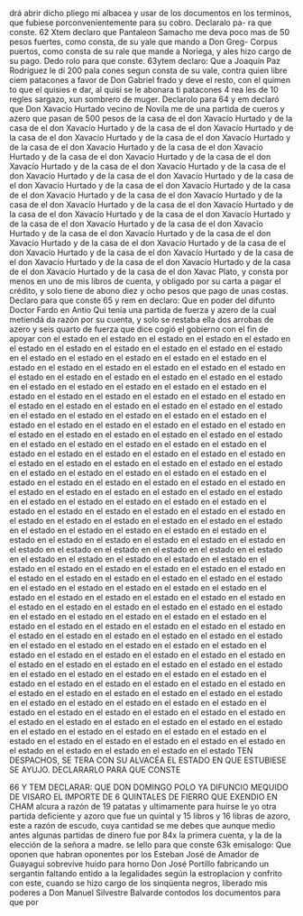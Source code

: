 drá abrir dicho pliego mi albacea y usar de los documentos en los
terminos, que fubiese porconvenientemente para su cobro. Declaralo pa- ra que conste. 62 Xtem declaro que Pantaleon Samacho me deva poco mas de 50 pesos fuertes, como consta, de su yale que mando a Don Greg-
Corpus puertos, como consta de su rale que mande a Noriega, y ales hizo cargo de su pago. Dedo rolo para que conste. 63ytem declaro: Que a Joaquín Paz Rodríguez le dí 200 pala
cones segun consta de su vale, contra quien libre ciem patacones a favor de Don Gabriel frado y deve el resto, con el quimen to que el quisies e dar, al quisi se le abonara ti patacones 4 rea les de 10 regles sargazo, xun sombrero de muger. Declarolo para
64
y
em
declaró
que
Don
Xavacío
Hurtado
vecino
de
Novila
me
de
una
partida
de
cueros
y
azero
que
pasan
de
500
pesos
de
la
casa
de
el
don
Xavacío
Hurtado
y
de
la
casa
de
el
don
Xavacío
Hurtado
y
de
la
casa
de
el
don
Xavacío
Hurtado
y
de
la
casa
de
el
don
Xavacío
Hurtado
y
de
la
casa
de
el
don
Xavacío
Hurtado
y
de
la
casa
de
el
don
Xavacío
Hurtado
y
de
la
casa
de
el
don
Xavacío
Hurtado
y
de
la
casa
de
el
don
Xavacío
Hurtado
y
de
la
casa
de
el
don
Xavacío
Hurtado
y
de
la
casa
de
el
don
Xavacío
Hurtado
y
de
la
casa
de
el
don
Xavacío
Hurtado
y
de
la
casa
de
el
don
Xavacío
Hurtado
y
de
la
casa
de
el
don
Xavacío
Hurtado
y
de
la
casa
de
el
don
Xavacío
Hurtado
y
de
la
casa
de
el
don
Xavacío
Hurtado
y
de
la
casa
de
el
don
Xavacío
Hurtado
y
de
la
casa
de
el
don
Xavacío
Hurtado
y
de
la
casa
de
el
don
Xavacío
Hurtado
y
de
la
casa
de
el
don
Xavacío
Hurtado
y
de
la
casa
de
el
don
Xavacío
Hurtado
y
de
la
casa
de
el
don
Xavacío
Hurtado
y
de
la
casa
de
el
don
Xavacío
Hurtado
y
de
la
casa
de
el
don
Xavacío
Hurtado
y
de
la
casa
de
el
don
Xavacío
Hurtado
y
de
la
casa
de
el
don
Xavacío
Hurtado
y
de
la
casa
de
el
don
Xavacío
Hurtado
y
de
la
casa
de
el
don
Xavacío
Hurtado
y
de
la
casa
de
el
don
Xavacío
Hurtado
y
de
la
casa
de
el
don
Xavacío
Hurtado
y
de
la
casa
de
el
don
Xavacío
Hurtado
y
de
la
casa
de
el
don
Xavac
Plato, y consta por menos en uno de mis libros de cuenta, y obligado por su carta a pagar el crédito, y solo tiene de abono diez y ocho pesos que pago de unas costas. Declaro para que conste 65 y rem en declaro: Que en poder del difunto Doctor Fardo en Antio
Qui tenía una partida de fuerza y azero de la cual metiendá da razón por su cuenta, y solo se restaba ella dos arrobas de azero y seis quarto de fuerza que dice cogió el gobierno con el fin de apoyar con el estado en el estado en el estado en el estado en el estado en el estado en el estado en el estado en el estado en el estado en el estado en el estado en el estado en el estado en el estado en el estado en el estado en el estado en el estado en el estado en el estado en el estado en el estado en el estado en el estado en el estado en el estado en el estado en el estado en el estado en el estado en el estado en el estado en el estado en el estado en el estado en el estado en el estado en el estado en el estado en el estado en el estado en el estado en el estado en el estado en el estado en el estado en el estado en el estado en el estado en el estado en el estado en el estado en el estado en el estado en el estado en el estado en el estado en el estado en el estado en el estado en el estado en el estado en el estado en el estado en el estado en el estado en el estado en el estado en el estado en el estado en el estado en el estado en el estado en el estado en el estado en el estado en el estado en el estado en el estado en el estado en el estado en el estado en el estado en el estado en el estado en el estado en el estado en el estado en el estado en el estado en el estado en el estado en el estado en el estado en el estado en el estado en el estado en el estado en el estado en el estado en el estado en el estado en el estado en el estado en el estado en el estado en el estado en el estado en el estado en el estado en el estado en el estado en el estado en el estado en el estado en el estado en el estado en el estado en el estado en el estado en el estado en el estado en el estado en el estado en el estado en el estado en el estado en el estado en el estado en el estado en el estado en el estado en el estado en el estado en el estado en el estado en el estado en el estado en el estado en el estado en el estado en el estado en el estado en el estado en el estado en el estado en el estado en el estado en el estado en el estado en el estado en el estado en el estado en el estado en el estado en el estado en el estado en el estado en el estado en el estado en el estado en el estado en el estado en el estado en el estado en el estado en el estado en el estado en el estado en el estado en el estado en el estado en el estado en el estado en el estado en el estado en el estado en el estado en el estado en el estado en el estado en el estado en el estado en el estado en el estado en el estado en el estado en el estado en el estado en el estado en el estado en el estado en el estado en el estado en el estado en el estado en el estado en el estado en el estado en el estado en el estado en el estado en el estado en el estado en el estado en el estado en el estado en el estado en el estado en el estado en el estado en el estado en el estado en el estado en el estado en el estado en el estado en el estado en el estado en el estado en el estado en el estado en el estado en el estado en el estado en el estado en el estado en el estado en el estado en el estado en el estado en el estado en el estado en el estado en el estado en el estado en el estado en el estado en el estado en el estado en el estado en el estado en el estado en el estado en el estado en el estado en el estado
TEN DESPACHOS, SE TERA CON SU ALVACÉA EL ESTADO EN QUE ESTUBIESE SE AYUJO. DECLARARLO PARA QUE CONSTE

66 Y TEM DECLARAR: QUE DON DOMINGO POLO YA DIFUNCIO MEQUIDO DE VISARO EL IMPORTE DE 6 QUINTALES DE FIERRO QUE EXENDIO EN CHAM
alcura a razón de 19 patatas y ultimamente para huirse le yo otra partida deficiente y azoro que fue un quintal y 15 libros y 16 libras de azoro, este a razón de escudo, cuya cantidad se me
debes que aunque medio antes algunas partidas de dinero fue por
84x la primera cuenta, y la de la elección de la señora a madre.
se lello para que conste
63k emisalogo: Que oponen que habran oponentes por los
Esteban José de Amador de Guayagui sobrevive huido para horno Don José Portillo fabricando un sergantin faltando entido a la legalidades según la estroplacion y confrito con este, cuando
se hizo cargo de los sinqüenta negros, liberado mis poderes a Don Manuel Silvestre Balvarde contodos los documentos para que por